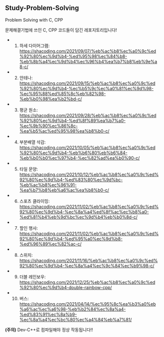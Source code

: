 ## Study-Problem-Solving
Problem Solving with C, CPP

문제해결기법에 쓰인 C, CPP 코드들이 담긴 레포지토리입니다! 

* 1. 하세 다이어그램: https://shacoding.com/2021/09/07/%eb%ac%b8%ec%a0%9c%ed%92%80%ec%9d%b4-%ed%95%98%ec%84%b8-%eb%8b%a4%ec%9d%b4%ec%96%b4%ea%b7%b8%eb%9e%a8-c/
* 2. 안테나: https://shacoding.com/2021/09/15/%eb%ac%b8%ec%a0%9c%ed%92%80%ec%9d%b4-%ec%b5%9c%ec%a0%81%ec%9d%98-%ec%95%88%ed%85%8c%eb%82%98-%eb%b0%98%ea%b2%bd-c/
* 3. 평균 원소: https://shacoding.com/2021/09/28/%eb%ac%b8%ec%a0%9c%ed%92%80%ec%9d%b4-%ed%8f%89%ea%b7%a0-%ec%9b%90%ec%86%8c-%ea%b5%ac%ed%95%98%ea%b8%b0-c/
* 4. 부분배열 삭감: https://shacoding.com/2021/10/05/%eb%ac%b8%ec%a0%9c%ed%92%80%ec%9d%b4-%eb%b6%80%eb%b6%84-%eb%b0%b0%ec%97%b4-%ec%82%ad%ea%b0%90-c/
* 5. 타일 문양: https://shacoding.com/2021/10/12/%eb%ac%b8%ec%a0%9c%ed%92%80%ec%9d%b4-%ed%83%80%ec%9d%bc-%eb%ac%b8%ec%96%91-%ea%b7%b8%eb%a6%ac%ea%b8%b0-c/
* 6. 스포츠 클라이밍: https://shacoding.com/2021/11/02/%eb%ac%b8%ec%a0%9c%ed%92%80%ec%9d%b4-%ec%8a%a4%ed%8f%ac%ec%b8%a0-%ed%81%b4%eb%9d%bc%ec%9d%b4%eb%b0%8d-c/
* 7. 할인 행사: https://shacoding.com/2021/11/02/%eb%ac%b8%ec%a0%9c%ed%92%80%ec%9d%b4-%ed%95%a0%ec%9d%b8-%ed%96%89%ec%82%ac-c/
* 8. 스위치: https://shacoding.com/2021/11/16/%eb%ac%b8%ec%a0%9c%ed%92%80%ec%9d%b4-%ec%8a%a4%ec%9c%84%ec%b9%98-c/
* 9. 더블 레인보우: https://shacoding.com/2021/12/25/%eb%ac%b8%ec%a0%9c%ed%92%80%ec%9d%b4-double-rainbow-cpp/
* 10. 버스:  https://shacoding.com/2021/04/14/%ec%95%8c%ea%b3%a0%eb%a6%ac%ec%a6%98-%eb%b2%84%ec%8a%a4-%ed%83%91%ec%8a%b9-%ec%8a%a4%ec%bc%80%ec%a4%84%eb%a7%81/

<strong>(주의)</strong> Dev-C++로 컴파일해야 정상 작동됩니다!!
